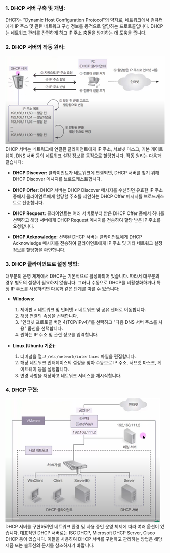 ### 1. DHCP 서버 구축 및 개념:

DHCP는 "Dynamic Host Configuration Protocol"의 약자로, 네트워크에서 컴퓨터에게 IP 주소 및 관련 네트워크 구성 정보를 동적으로 할당하는 프로토콜입니다. DHCP는 네트워크 관리를 간편하게 하고 IP 주소 충돌을 방지하는 데 도움을 줍니다.

### 2. DHCP 서버의 작동 원리:
![img_3.png](Image/14장부터%2017장/img_3.png)
DHCP 서버는 네트워크에 연결된 클라이언트에게 IP 주소, 서브넷 마스크, 기본 게이트웨이, DNS 서버 등의 네트워크 설정 정보를 동적으로 할당합니다. 작동 원리는 다음과 같습니다:

- **DHCP Discover:**
  클라이언트가 네트워크에 연결되면, DHCP 서버를 찾기 위해 DHCP Discover 메시지를 브로드캐스트합니다.

- **DHCP Offer:**
  DHCP 서버는 DHCP Discover 메시지를 수신하면 유효한 IP 주소 중에서 클라이언트에게 할당할 주소를 제안하는 DHCP Offer 메시지를 브로드캐스트로 전송합니다.

- **DHCP Request:**
  클라이언트는 여러 서버로부터 받은 DHCP Offer 중에서 하나를 선택하고 해당 서버에게 DHCP Request 메시지를 전송하여 할당 받은 IP 주소를 요청합니다.

- **DHCP Acknowledge:**
  선택된 DHCP 서버는 클라이언트에게 DHCP Acknowledge 메시지를 전송하여 클라이언트에게 IP 주소 및 기타 네트워크 설정 정보를 할당함을 확인합니다.

### 3. DHCP 클라이언트로 설정 방법:

대부분의 운영 체제에서 DHCP는 기본적으로 활성화되어 있습니다. 따라서 대부분의 경우 별도의 설정이 필요하지 않습니다. 그러나 수동으로 DHCP를 비활성화하거나 특정 IP 주소를 사용하려면 다음과 같은 단계를 따를 수 있습니다:

- **Windows:**
    1. 제어판 > 네트워크 및 인터넷 > 네트워크 및 공유 센터로 이동합니다.
    2. 해당 연결의 속성을 선택합니다.
    3. "인터넷 프로토콜 버전 4(TCP/IPv4)"를 선택하고 "다음 DNS 서버 주소를 사용" 옵션을 선택합니다.
    4. 원하는 IP 주소 및 관련 정보를 입력합니다.

- **Linux (Ubuntu 기준):**
    1. 터미널을 열고 `/etc/network/interfaces` 파일을 편집합니다.
    2. 해당 네트워크 인터페이스의 설정을 찾아 수동으로 IP 주소, 서브넷 마스크, 게이트웨이 등을 설정합니다.
    3. 변경 사항을 저장하고 네트워크 서비스를 재시작합니다.

### 4. DHCP 구현:
![img_4.png](Image/14장부터%2017장/img_4.png)
DHCP 서버를 구현하려면 네트워크 환경 및 사용 중인 운영 체제에 따라 여러 옵션이 있습니다. 대표적인 DHCP 서버로는 ISC DHCP, Microsoft DHCP Server, Cisco DHCP 등이 있습니다. 이들을 사용하여 DHCP 서버를 구현하고 관리하는 방법은 해당 제품 또는 솔루션의 문서를 참조하시기 바랍니다.